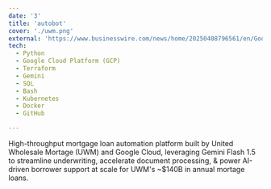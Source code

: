 ```yaml
---
date: '3'
title: 'autobot'
cover: './uwm.png'
external: 'https://www.businesswire.com/news/home/20250408796561/en/Google-Cloud-and-United-Wholesale-Mortgage-Announce-Industry-Transformative-Partnership-to-Modernize-the-Mortgage-Lending-Process'
tech:
  - Python
  - Google Cloud Platform (GCP)
  - Terraform
  - Gemini
  - SQL
  - Bash
  - Kubernetes
  - Docker
  - GitHub

---
```


High-throughput mortgage loan automation platform built by United Wholesale Mortage (UWM) and Google Cloud, leveraging Gemini Flash 1.5 to streamline underwriting, accelerate document processing, & power AI-driven borrower support at scale for UWM's ~$140B in annual mortage loans.
